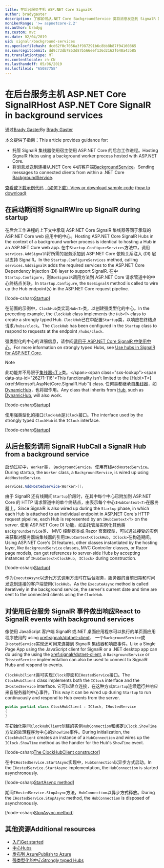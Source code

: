 ```yaml
---
title: 在后台服务主机 ASP.NET Core SignalR
author: bradygaster
description: 了解如何从.NET Core BackgroundService 类将消息发送到 SignalR 客户端。
monikerRange: '>= aspnetcore-2.2'
ms.author: bradyg
ms.custom: mvc
ms.date: 02/04/2019
uid: signalr/background-services
ms.openlocfilehash: dcd62f0c7056a3f987291b6c8bb8b87f94160865
ms.sourcegitcommit: dd9c73db7853d87b566eef136d2162f648a43b85
ms.translationtype: MT
ms.contentlocale: zh-CN
ms.lasthandoff: 05/06/2019
ms.locfileid: "65087758"
---
```

# <a name="host-aspnet-core-signalr-in-background-services"></a><span data-ttu-id="26271-103">在后台服务主机 ASP.NET Core SignalR</span><span class="sxs-lookup"><span data-stu-id="26271-103">Host ASP.NET Core SignalR in background services</span></span>

<span data-ttu-id="26271-104">通过[Brady Gaster](https://twitter.com/bradygaster)</span><span class="sxs-lookup"><span data-stu-id="26271-104">By [Brady Gaster](https://twitter.com/bradygaster)</span></span>

<span data-ttu-id="26271-105">本文提供了指南：</span><span class="sxs-lookup"><span data-stu-id="26271-105">This article provides guidance for:</span></span>

* <span data-ttu-id="26271-106">托管 SignalR 集线器使用宿主使用 ASP.NET Core 的后台工作进程。</span><span class="sxs-lookup"><span data-stu-id="26271-106">Hosting SignalR Hubs using a background worker process hosted with ASP.NET Core.</span></span>
* <span data-ttu-id="26271-107">将消息发送到连接从.NET Core 中的客户端[BackgroundService](xref:Microsoft.Extensions.Hosting.BackgroundService)。</span><span class="sxs-lookup"><span data-stu-id="26271-107">Sending messages to connected clients from within a .NET Core [BackgroundService](xref:Microsoft.Extensions.Hosting.BackgroundService).</span></span>

<span data-ttu-id="26271-108">[查看或下载示例代码](https://github.com/aspnet/AspNetCore.Docs/tree/master/aspnetcore/signalr/background-service/sample/) [（如何下载）](xref:index#how-to-download-a-sample)</span><span class="sxs-lookup"><span data-stu-id="26271-108">[View or download sample code](https://github.com/aspnet/AspNetCore.Docs/tree/master/aspnetcore/signalr/background-service/sample/) [(how to download)](xref:index#how-to-download-a-sample)</span></span>

## <a name="wire-up-signalr-during-startup"></a><span data-ttu-id="26271-109">在启动期间将 SignalR</span><span class="sxs-lookup"><span data-stu-id="26271-109">Wire up SignalR during startup</span></span>

<span data-ttu-id="26271-110">在后台工作进程的上下文中承载 ASP.NET Core SignalR 集线器等同于承载的 ASP.NET Core web 应用中的中心。</span><span class="sxs-lookup"><span data-stu-id="26271-110">Hosting ASP.NET Core SignalR Hubs in the context of a background worker process is identical to hosting a Hub in an ASP.NET Core web app.</span></span> <span data-ttu-id="26271-111">在中`Startup.ConfigureServices`方法中，调用`services.AddSignalR`将所需的服务添加到 ASP.NET Core 依赖关系注入 (DI) 层以支持 SignalR。</span><span class="sxs-lookup"><span data-stu-id="26271-111">In the `Startup.ConfigureServices` method, calling `services.AddSignalR` adds the required services to the ASP.NET Core Dependency Injection (DI) layer to support SignalR.</span></span> <span data-ttu-id="26271-112">在中`Startup.Configure`，则`UseSignalR`调用方法到 ASP.NET Core 请求管道中的中心终结点关联。</span><span class="sxs-lookup"><span data-stu-id="26271-112">In `Startup.Configure`, the `UseSignalR` method is called to wire up the Hub endpoint(s) in the ASP.NET Core request pipeline.</span></span>

[!code-csharp[Startup](background-service/sample/Server/Startup.cs?name=Startup)]

<span data-ttu-id="26271-113">在前面的示例中，`ClockHub`类实现`Hub<T>`类，以创建强类型化的中心。</span><span class="sxs-lookup"><span data-stu-id="26271-113">In the preceding example, the `ClockHub` class implements the `Hub<T>` class to create a strongly typed Hub.</span></span> <span data-ttu-id="26271-114">`ClockHub`已在中配置`Startup`类，以响应在终结点请求`/hubs/clock`。</span><span class="sxs-lookup"><span data-stu-id="26271-114">The `ClockHub` has been configured in the `Startup` class to respond to requests at the endpoint `/hubs/clock`.</span></span>

<span data-ttu-id="26271-115">强类型化的中心的详细信息，请参阅[适用于 ASP.NET Core SignalR 中使用中心](xref:signalr/hubs#strongly-typed-hubs)。</span><span class="sxs-lookup"><span data-stu-id="26271-115">For more information on strongly typed Hubs, see [Use hubs in SignalR for ASP.NET Core](xref:signalr/hubs#strongly-typed-hubs).</span></span>

> [!NOTE]
> <span data-ttu-id="26271-116">此功能并不局限于[集线器\<T >](xref:Microsoft.AspNetCore.SignalR.Hub`1)类。</span><span class="sxs-lookup"><span data-stu-id="26271-116">This functionality isn't limited to the [Hub\<T>](xref:Microsoft.AspNetCore.SignalR.Hub`1) class.</span></span> <span data-ttu-id="26271-117">任何类都继承自[集线器](xref:Microsoft.AspNetCore.SignalR.Hub)，如[DynamicHub](xref:Microsoft.AspNetCore.SignalR.DynamicHub)，也将起作用。</span><span class="sxs-lookup"><span data-stu-id="26271-117">Any class that inherits from [Hub](xref:Microsoft.AspNetCore.SignalR.Hub), such as [DynamicHub](xref:Microsoft.AspNetCore.SignalR.DynamicHub), will also work.</span></span>

[!code-csharp[Startup](background-service/sample/Server/ClockHub.cs?name=ClockHub)]

<span data-ttu-id="26271-118">使用强类型化的接口`ClockHub`是`IClock`接口。</span><span class="sxs-lookup"><span data-stu-id="26271-118">The interface used by the strongly typed `ClockHub` is the `IClock` interface.</span></span>

[!code-csharp[Startup](background-service/sample/HubServiceInterfaces/IClock.cs?name=IClock)]

## <a name="call-a-signalr-hub-from-a-background-service"></a><span data-ttu-id="26271-119">从后台服务调用 SignalR Hub</span><span class="sxs-lookup"><span data-stu-id="26271-119">Call a SignalR Hub from a background service</span></span>

<span data-ttu-id="26271-120">启动过程中，`Worker`类， `BackgroundService`，使用有线`AddHostedService`。</span><span class="sxs-lookup"><span data-stu-id="26271-120">During startup, the `Worker` class, a `BackgroundService`, is wired up using `AddHostedService`.</span></span>

```csharp
services.AddHostedService<Worker>();
```

<span data-ttu-id="26271-121">由于 SignalR 还有线期间`Startup`阶段时，在其中每个中心已附加到 ASP.NET Core 的 HTTP 请求管道中的单个终结点，由表示每个中心`IHubContext<T>`在服务器上。</span><span class="sxs-lookup"><span data-stu-id="26271-121">Since SignalR is also wired up during the `Startup` phase, in which each Hub is attached to an individual endpoint in ASP.NET Core's HTTP request pipeline, each Hub is represented by an `IHubContext<T>` on the server.</span></span> <span data-ttu-id="26271-122">使用 ASP.NET Core DI 功能，如由托管层实例化其他类`BackgroundService`类、 MVC 控制器类或 Razor 页面模型，可以通过接受的实例来获取对服务器端集线器的引用`IHubContext<ClockHub, IClock>`在构造期间。</span><span class="sxs-lookup"><span data-stu-id="26271-122">Using ASP.NET Core's DI features, other classes instantiated by the hosting layer, like `BackgroundService` classes, MVC Controller classes, or Razor page models, can get references to server-side Hubs by accepting instances of `IHubContext<ClockHub, IClock>` during construction.</span></span>

[!code-csharp[Startup](background-service/sample/Server/Worker.cs?name=Worker)]

<span data-ttu-id="26271-123">作为`ExecuteAsync`以迭代方式调用方法时在后台服务，服务器的当前日期和时间发送到连接的客户端使用`ClockHub`。</span><span class="sxs-lookup"><span data-stu-id="26271-123">As the `ExecuteAsync` method is called iteratively in the background service, the server's current date and time are sent to the connected clients using the `ClockHub`.</span></span>

## <a name="react-to-signalr-events-with-background-services"></a><span data-ttu-id="26271-124">对使用后台服务 SignalR 事件做出响应</span><span class="sxs-lookup"><span data-stu-id="26271-124">React to SignalR events with background services</span></span>

<span data-ttu-id="26271-125">像使用 JavaScript 客户端 SignalR 或.NET 桌面应用程序可以执行的单页面应用程序使用的 using <xref:signalr/dotnet-client>、 一个`BackgroundService`或`IHostedService`实现还可用来连接到 SignalR 集线器和响应事件。</span><span class="sxs-lookup"><span data-stu-id="26271-125">Like a Single Page App using the JavaScript client for SignalR or a .NET desktop app can do using the using the <xref:signalr/dotnet-client>, a `BackgroundService` or `IHostedService` implementation can also be used to connect to SignalR Hubs and respond to events.</span></span>

<span data-ttu-id="26271-126">`ClockHubClient`类可实现`IClock`界面和`IHostedService`接口。</span><span class="sxs-lookup"><span data-stu-id="26271-126">The `ClockHubClient` class implements both the `IClock` interface and the `IHostedService` interface.</span></span> <span data-ttu-id="26271-127">它可以建立连接，在这种方式`Startup`连续运行并响应来自服务器的中心事件。</span><span class="sxs-lookup"><span data-stu-id="26271-127">This way it can be wired up during `Startup` to run continuously and respond to Hub events from the server.</span></span> 

```csharp
public partial class ClockHubClient : IClock, IHostedService
{
}
```

<span data-ttu-id="26271-128">在初始化期间`ClockHubClient`创建的实例`HubConnection`和绑定`IClock.ShowTime`方法的处理程序为中心的`ShowTime`事件。</span><span class="sxs-lookup"><span data-stu-id="26271-128">During initialization, the `ClockHubClient` creates an instance of a `HubConnection` and wires up the `IClock.ShowTime` method as the handler for the Hub's `ShowTime` event.</span></span>

[!code-csharp[The ClockHubClient constructor](background-service/sample/Clients.ConsoleTwo/ClockHubClient.cs?name=ClockHubClientCtor)]

<span data-ttu-id="26271-129">在中`IHostedService.StartAsync`实现中，`HubConnection`以异步方式启动。</span><span class="sxs-lookup"><span data-stu-id="26271-129">In the `IHostedService.StartAsync` implementation, the `HubConnection` is started asynchronously.</span></span>

[!code-csharp[StartAsync method](background-service/sample/Clients.ConsoleTwo/ClockHubClient.cs?name=StartAsync)]

<span data-ttu-id="26271-130">期间`IHostedService.StopAsync`方法，`HubConnection`以异步方式释放。</span><span class="sxs-lookup"><span data-stu-id="26271-130">During the `IHostedService.StopAsync` method, the `HubConnection` is disposed of asynchronously.</span></span>

[!code-csharp[StopAsync method](background-service/sample/Clients.ConsoleTwo/ClockHubClient.cs?name=StopAsync)]

## <a name="additional-resources"></a><span data-ttu-id="26271-131">其他资源</span><span class="sxs-lookup"><span data-stu-id="26271-131">Additional resources</span></span>

* [<span data-ttu-id="26271-132">入门</span><span class="sxs-lookup"><span data-stu-id="26271-132">Get started</span></span>](xref:tutorials/signalr)
* [<span data-ttu-id="26271-133">中心</span><span class="sxs-lookup"><span data-stu-id="26271-133">Hubs</span></span>](xref:signalr/hubs)
* [<span data-ttu-id="26271-134">发布到 Azure</span><span class="sxs-lookup"><span data-stu-id="26271-134">Publish to Azure</span></span>](xref:signalr/publish-to-azure-web-app)
* [<span data-ttu-id="26271-135">强类型化的中心</span><span class="sxs-lookup"><span data-stu-id="26271-135">Strongly typed Hubs</span></span>](xref:signalr/hubs#strongly-typed-hubs)
